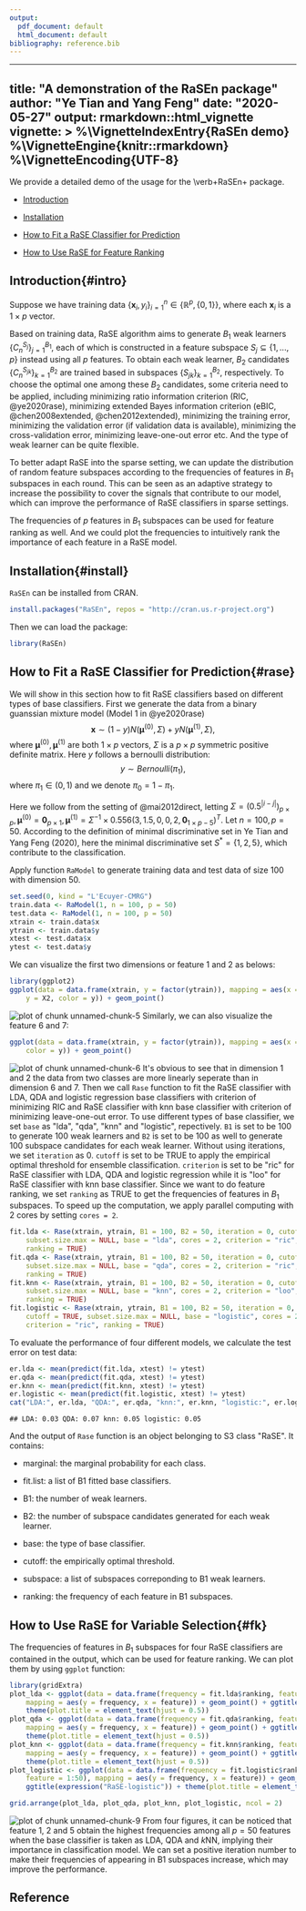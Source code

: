 ```yaml
---
output:
  pdf_document: default
  html_document: default
bibliography: reference.bib
---
```

<a id="top"></a>

---
title: "A demonstration of the RaSEn package"
author: "Ye Tian and Yang Feng"
date: "2020-05-27"
output: rmarkdown::html_vignette
vignette: >
  %\VignetteIndexEntry{RaSEn demo}
  %\VignetteEngine{knitr::rmarkdown}
  %\VignetteEncoding{UTF-8}
---

We provide a detailed demo of the usage for the \verb+RaSEn+ package. 

* [Introduction](#intro)

* [Installation](#install)

* [How to Fit a RaSE Classifier for Prediction](#rase)

* [How to Use RaSE for Feature Ranking](#fk)



## Introduction{#intro}
Suppose we have training data $\{\mathbf{x}_i, y_i\}_{i=1}^n \in \{\mathbb{R}^p, \{0, 1\}\}$, where each $\mathbf{x}_i$ is a $1 \times p$ vector.

Based on training data, RaSE algorithm aims to generate $B_1$ weak learners $\{C_n^{S_j}\}_{j=1}^{B_1}$, each of which is constructed in a feature subspace $S_j \subseteq \{1, ..., p\}$ instead using all $p$ features. To obtain each weak learner, $B_2$ candidates $\{C_n^{S_{jk}}\}_{k=1}^{B_2}$ are trained based in subspaces $\{S_{jk}\}_{k=1}^{B_2}$, respectively. To choose the optimal one among these $B_2$ candidates, some criteria need to be applied, including minimizing ratio information criterion (RIC, @ye2020rase), minimizing extended Bayes information criterion (eBIC, @chen2008extended, @chen2012extended), minimizing the training error, minimizing the validation error (if validation data is available), minimizing the cross-validation error, minimizing leave-one-out error etc. And the type of weak learner can be quite flexible.

To better adapt RaSE into the sparse setting, we can update the distribution of random feature subspaces according to the frequencies of features in $B_1$ subspaces in each round. This can be seen as an adaptive strategy to increase the possibility to cover the signals that contribute to our model, which can improve the performance of RaSE classifiers in sparse settings.

The frequencies of $p$ features in $B_1$ subspaces can be used for feature ranking as well. And we could plot the frequencies to intuitively rank the importance of each feature in a RaSE model.



## Installation{#install}
`RaSEn` can be installed from CRAN. 

```r
install.packages("RaSEn", repos = "http://cran.us.r-project.org")
```
Then we can load the package:

```r
library(RaSEn)
```


<a id="rase"></a>

## How to Fit a RaSE Classifier for Prediction{#rase}
We will show in this section how to fit RaSE classifiers based on different types of base classifiers. First we generate the data from a binary guanssian mixture model (Model 1 in @ye2020rase)
$$
  \mathbf{x} \sim (1-y)N(\mathbf{\mu}^{(0)}, \Sigma) + yN(\mathbf{\mu}^{(1)}, \Sigma),
$$
where $\mathbf{\mu}^{(0)}, \mathbf{\mu}^{(1)}$ are both $1 \times p$ vectors, $\Sigma$ is a $p \times p$ symmetric positive definite matrix. Here $y$ follows a bernoulli distribution:
$$
  y \sim Bernoulli(\pi_1),
$$
where $\pi_1 \in (0,1)$ and we denote $\pi_0 = 1-\pi_1$.

Here we follow from the setting of @mai2012direct, letting $\Sigma  = (0.5^{|i-j|})_{p \times p} , \mathbf{\mu}^{(0)} = \mathbf{0}_{p \times 1}, \mathbf{\mu}^{(1)} = \Sigma^{-1}\times 0.556(3, 1.5, 0, 0, 2, \mathbf{0}_{1 \times p-5})^T$. Let $n = 100, p =50$. According to the definition of minimal discriminative set in Ye Tian and Yang Feng (2020), here the minimal discriminative set $S^* = \{1, 2, 5\}$, which contribute to the classification.

Apply function `RaModel` to generate training data and test data of size 100 with dimension 50.

```r
set.seed(0, kind = "L'Ecuyer-CMRG")
train.data <- RaModel(1, n = 100, p = 50)
test.data <- RaModel(1, n = 100, p = 50)
xtrain <- train.data$x
ytrain <- train.data$y
xtest <- test.data$x
ytest <- test.data$y
```
We can visualize the first two dimensions or feature 1 and 2 as belows:

```r
library(ggplot2)
ggplot(data = data.frame(xtrain, y = factor(ytrain)), mapping = aes(x = X1, 
    y = X2, color = y)) + geom_point()
```

![plot of chunk unnamed-chunk-5](figure/unnamed-chunk-5-1.png)
Similarly, we can also visualize the feature 6 and 7:

```r
ggplot(data = data.frame(xtrain, y = factor(ytrain)), mapping = aes(x = X6, y = X7, 
    color = y)) + geom_point()
```

![plot of chunk unnamed-chunk-6](figure/unnamed-chunk-6-1.png)
It's obvious to see that in dimension 1 and 2 the data from two classes are more linearly seperate than in dimension 6 and 7. Then we call `Rase` function to fit the RaSE classifier with LDA, QDA and logistic regression base classifiers with criterion of minimizing RIC and RaSE classifier with knn base classifier with criterion of minimizing leave-one-out error. To use different types of base classifier, we set `base` as "lda", "qda", "knn" and "logistic", repectively. `B1` is set to be 100 to generate 100 weak learners and `B2` is set to be 100 as well to generate 100 subspace candidates for each weak learner. Without using iterations, we set `iteration` as 0. `cutoff` is set to be TRUE to apply the empirical optimal threshold for ensemble classification. `criterion` is set to be "ric" for RaSE classifier with LDA, QDA and logistic regression while it is "loo" for RaSE classifier with knn base classifier. Since we want to do feature ranking, we set `ranking` as TRUE to get the frequencies of features in $B_1$ subspaces. To speed up the computation, we apply parallel computing with 2 cores by setting `cores = 2`.

```r
fit.lda <- Rase(xtrain, ytrain, B1 = 100, B2 = 50, iteration = 0, cutoff = TRUE, 
    subset.size.max = NULL, base = "lda", cores = 2, criterion = "ric", 
    ranking = TRUE)
fit.qda <- Rase(xtrain, ytrain, B1 = 100, B2 = 50, iteration = 0, cutoff = TRUE, 
    subset.size.max = NULL, base = "qda", cores = 2, criterion = "ric", 
    ranking = TRUE)
fit.knn <- Rase(xtrain, ytrain, B1 = 100, B2 = 50, iteration = 0, cutoff = TRUE, 
    subset.size.max = NULL, base = "knn", cores = 2, criterion = "loo", 
    ranking = TRUE)
fit.logistic <- Rase(xtrain, ytrain, B1 = 100, B2 = 50, iteration = 0, 
    cutoff = TRUE, subset.size.max = NULL, base = "logistic", cores = 2, 
    criterion = "ric", ranking = TRUE)
```
To evaluate the performance of four different models, we calculate the test error on test data:

```r
er.lda <- mean(predict(fit.lda, xtest) != ytest)
er.qda <- mean(predict(fit.qda, xtest) != ytest)
er.knn <- mean(predict(fit.knn, xtest) != ytest)
er.logistic <- mean(predict(fit.logistic, xtest) != ytest)
cat("LDA:", er.lda, "QDA:", er.qda, "knn:", er.knn, "logistic:", er.logistic)
```

```
## LDA: 0.03 QDA: 0.07 knn: 0.05 logistic: 0.05
```
And the output of `Rase` function is an object belonging to S3 class "RaSE". It contains:

* marginal: the marginal probability for each class.

* fit.list: a list of B1 fitted base classifiers.

* B1: the number of weak learners.

* B2: the number of subspace candidates generated for each weak learner.

* base: the type of base classifier.

* cutoff: the empirically optimal threshold.

* subspace: a list of subspaces correponding to B1 weak learners.

* ranking: the frequency of each feature in B1 subspaces.


## How to Use RaSE for Variable Selection{#fk}
The frequencies of features in $B_1$ subspaces for four RaSE classifiers are contained in the output, which can be used for feature ranking. We can plot them by using `ggplot` function:

```r
library(gridExtra)
plot_lda <- ggplot(data = data.frame(frequency = fit.lda$ranking, feature = 1:50), 
    mapping = aes(y = frequency, x = feature)) + geom_point() + ggtitle(expression("RaSE-LDA")) + 
    theme(plot.title = element_text(hjust = 0.5))
plot_qda <- ggplot(data = data.frame(frequency = fit.qda$ranking, feature = 1:50), 
    mapping = aes(y = frequency, x = feature)) + geom_point() + ggtitle(expression("RaSE-QDA")) + 
    theme(plot.title = element_text(hjust = 0.5))
plot_knn <- ggplot(data = data.frame(frequency = fit.knn$ranking, feature = 1:50), 
    mapping = aes(y = frequency, x = feature)) + geom_point() + ggtitle(expression("RaSE-kNN")) + 
    theme(plot.title = element_text(hjust = 0.5))
plot_logistic <- ggplot(data = data.frame(frequency = fit.logistic$ranking, 
    feature = 1:50), mapping = aes(y = frequency, x = feature)) + geom_point() + 
    ggtitle(expression("RaSE-logistic")) + theme(plot.title = element_text(hjust = 0.5))

grid.arrange(plot_lda, plot_qda, plot_knn, plot_logistic, ncol = 2)
```

![plot of chunk unnamed-chunk-9](figure/unnamed-chunk-9-1.png)
From four figures, it can be noticed that feature 1, 2 and 5 obtain the highest frequencies among all $p = 50$ features when the base classifier is taken as LDA, QDA and $k$NN, implying their importance in classification model. We can set a positive iteration number to make their frequencies of appearing in B1 subspaces increase, which may improve the performance.

## Reference




